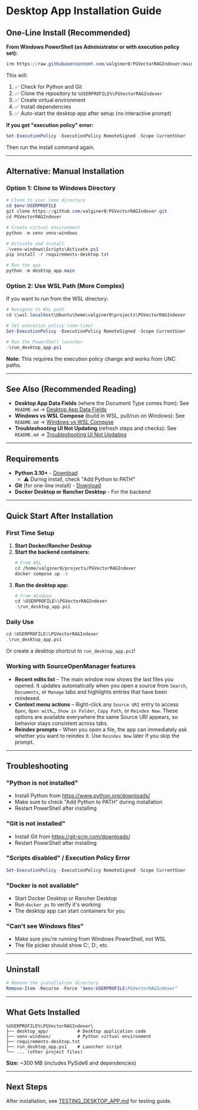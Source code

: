# Desktop App Installation Guide

## One-Line Install (Recommended)

**From Windows PowerShell (as Administrator or with execution policy set):**

```powershell
irm https://raw.githubusercontent.com/valginer0/PGVectorRAGIndexer/main/bootstrap_desktop_app.ps1 | iex
```

This will:
1. ✅ Check for Python and Git
2. ✅ Clone the repository to `%USERPROFILE%\PGVectorRAGIndexer`
3. ✅ Create virtual environment
4. ✅ Install dependencies
5. ✅ Auto-start the desktop app after setup (no interactive prompt)

**If you get "execution policy" error:**
```powershell
Set-ExecutionPolicy -ExecutionPolicy RemoteSigned -Scope CurrentUser
```
Then run the install command again.

---

## Alternative: Manual Installation

### Option 1: Clone to Windows Directory

```powershell
# Clone to your home directory
cd $env:USERPROFILE
git clone https://github.com/valginer0/PGVectorRAGIndexer.git
cd PGVectorRAGIndexer

# Create virtual environment
python -m venv venv-windows

# Activate and install
.\venv-windows\Scripts\Activate.ps1
pip install -r requirements-desktop.txt

# Run the app
python -m desktop_app.main
```

### Option 2: Use WSL Path (More Complex)

If you want to run from the WSL directory:

```powershell
# Navigate to WSL path
cd \\wsl.localhost\Ubuntu\home\valginer0\projects\PGVectorRAGIndexer

# Set execution policy (one-time)
Set-ExecutionPolicy -ExecutionPolicy RemoteSigned -Scope CurrentUser

# Run the PowerShell launcher
.\run_desktop_app.ps1
```

**Note:** This requires the execution policy change and works from UNC paths.

---

## See Also (Recommended Reading)

- **Desktop App Data Fields** (where the Document Type comes from): See `README.md` → [Desktop App Data Fields](README.md#desktop-app-data-fields)
- **Windows vs WSL Compose** (build in WSL, pull/run on Windows): See `README.md` → [Windows vs WSL Compose](README.md#windows-vs-wsl-compose)
- **Troubleshooting UI Not Updating** (refresh steps and checks): See `README.md` → [Troubleshooting UI Not Updating](README.md#troubleshooting-ui-not-updating)

---

## Requirements

- **Python 3.10+** - [Download](https://www.python.org/downloads/)
  - ⚠️ During install, check "Add Python to PATH"
- **Git** (for one-line install) - [Download](https://git-scm.com/downloads)
- **Docker Desktop or Rancher Desktop** - For the backend

---

## Quick Start After Installation

### First Time Setup

1. **Start Docker/Rancher Desktop**
2. **Start the backend containers:**
   ```bash
   # From WSL
   cd /home/valginer0/projects/PGVectorRAGIndexer
   docker compose up -d
   ```
3. **Run the desktop app:**
   ```powershell
   # From Windows
   cd %USERPROFILE%\PGVectorRAGIndexer
   .\run_desktop_app.ps1
   ```

### Daily Use

```powershell
cd %USERPROFILE%\PGVectorRAGIndexer
.\run_desktop_app.ps1
```

Or create a desktop shortcut to `run_desktop_app.ps1`!

### Working with SourceOpenManager features

- **Recent edits list** – The main window now shows the last files you opened. It updates automatically when you open a source from `Search`, `Documents`, or `Manage` tabs and highlights entries that have been reindexed.
- **Context menu actions** – Right-click any `Source URI` entry to access `Open`, `Open with…`, `Show in Folder`, `Copy Path`, or `Reindex Now`. These options are available everywhere the same Source URI appears, so behavior stays consistent across tabs.
- **Reindex prompts** – When you open a file, the app can immediately ask whether you want to reindex it. Use `Reindex Now` later if you skip the prompt.

---

## Troubleshooting

### "Python is not installed"
- Install Python from https://www.python.org/downloads/
- Make sure to check "Add Python to PATH" during installation
- Restart PowerShell after installing

### "Git is not installed"
- Install Git from https://git-scm.com/downloads/
- Restart PowerShell after installing

### "Scripts disabled" / Execution Policy Error
```powershell
Set-ExecutionPolicy -ExecutionPolicy RemoteSigned -Scope CurrentUser
```

### "Docker is not available"
- Start Docker Desktop or Rancher Desktop
- Run `docker ps` to verify it's working
- The desktop app can start containers for you

### "Can't see Windows files"
- Make sure you're running from Windows PowerShell, not WSL
- The file picker should show C:\, D:\, etc.

---

## Uninstall

```powershell
# Remove the installation directory
Remove-Item -Recurse -Force "$env:USERPROFILE\PGVectorRAGIndexer"
```

---

## What Gets Installed

```
%USERPROFILE%\PGVectorRAGIndexer\
├── desktop_app/           # Desktop application code
├── venv-windows/          # Python virtual environment
├── requirements-desktop.txt
├── run_desktop_app.ps1    # Launcher script
└── ... (other project files)
```

**Size:** ~300 MB (includes PySide6 and dependencies)

---

## Next Steps

After installation, see [TESTING_DESKTOP_APP.md](TESTING_DESKTOP_APP.md) for testing guide.
